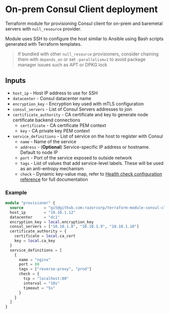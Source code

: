 # On-prem Consul Client deployment

Terraform module for provisioning Consul client for on-prem and baremetal servers with `null_resource` provider.

Module uses SSH to configure the host similar to Ansible using Bash scripts generated with Terraform templates.

> If bundled with other `null_resource` provisioners, consider chaining them with `depends_on` or set `-parallelism=1` to avoid package manager issues such as APT or DPKG lock 

## Inputs
- `host_ip` - Host IP address to use for SSH
- `datacenter` - Consul datacenter name
- `encryption_key` - Encryption key used with mTLS configuration
- `consul_servers` - List of Consul Servers addresses to join
- `certificate_authority` - CA certificate and key to generate node certificate backend connections
  - `certificate` - CA certificate PEM context
  - `key` - CA private key PEM context
- `service_definitions` - List of service on the host to register with Consul
  - `name` - Name of the service
  - `address` - (**Optional**)  Service-specific IP address or hostname. Default to node IP
  - `port` - Port of the service exposed to outside network
  - `tags` - List of values that add service-level labels. These will be used as an anti-entropy mechanism
  - `check` - Dynamic key-value map, refer to [Health check configuration reference](https://developer.hashicorp.com/consul/docs/services/configuration/checks-configuration-reference) for full documentation

### Example
```terraform
module "provisioner" {
  source         = "git@github.com:razorcorp/terraform-module-consul-client.git?ref=master"
  host_ip        = "10.10.1.12"
  datacenter     = "dc1"
  encryption_key = local.encryption_key
  consul_servers = ["10.10.1.8", "10.10.1.9", "10.10.1.10"]
  certificate_authority = {
    certificate = local.ca_cert
    key = local.ca_key
  }
  service_definitions = [
    {
      name = "nginx"
      port = 80
      tags = ["reverse-proxy", "prod"]
      check = {
        tcp = "localhost:80"
        interval = "10s"
        timeout = "5s"
      }
    }
  ]
}
```